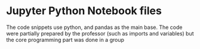 # Jupyter Python Notebook files

The code snippets use python, and pandas as the main base.
The code were partially prepared by the professor (such as imports and variables) but the core programming part was done in a group